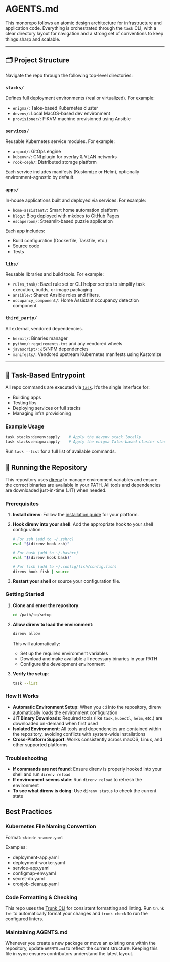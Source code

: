 # AGENTS.md

This monorepo follows an atomic design architecture for infrastructure and application code. Everything is orchestrated through the `task` CLI, with a clear directory layout for navigation and a strong set of conventions to keep things sharp and scalable.

---

## 🗂 Project Structure

Navigate the repo through the following top-level directories:

### `stacks/`
Defines full deployment environments (real or virtualized). For example:

- `enigma/`: Talos-based Kubernetes cluster
- `devenv/`: Local MacOS-based dev environment
- `provisioner/`: PiKVM machine provisioned using Ansible

### `services/`
Reusable Kubernetes service modules. For example:

- `argocd/`: GitOps engine
- `kubeovn/`: CNI plugin for overlay & VLAN networks
- `rook-ceph/`: Distributed storage platform

Each service includes manifests (Kustomize or Helm), optionally environment-agnostic by default.

### `apps/`
In-house applications built and deployed via services. For example:

- `home-assistant/`: Smart home automation platform
- `blog/`: Blog deployed with mkdocs to GitHub Pages
- `escaperoom/`: Streamlit-based puzzle application

Each app includes:
- Build configuration (Dockerfile, Taskfile, etc.)
- Source code
- Tests

### `libs/`
Reusable libraries and build tools. For example:

- `rules_task/`: Bazel rule set or CLI helper scripts to simplify task execution, builds, or image packaging
- `ansible/`: Shared Ansible roles and filters.
- `occupancy_component/`: Home Assistant occupancy detection component.

### `third_party/`
All external, vendored dependencies.

- `hermit/`: Binaries manager
- `python/`: `requirements.txt` and any vendored wheels
- `javascript/`: JS/NPM dependencies
- `manifests/`: Vendored upstream Kubernetes manifests using Kustomize

---

## 🚀 Task-Based Entrypoint

All repo commands are executed via [`task`](https://taskfile.dev). It’s the single interface for:

- Building apps
- Testing libs
- Deploying services or full stacks
- Managing infra provisioning

### Example Usage

```bash
task stacks:devenv:apply    # Apply the devenv stack locally
task stacks:enigma:apply    # Apply the enigma Talos-based cluster stack
```

Run `task --list` for a full list of available commands.

## 🏃 Running the Repository

This repository uses [direnv](https://direnv.net/) to manage environment variables and ensure the correct binaries are available in your PATH. All tools and dependencies are downloaded just-in-time (JIT) when needed.

### Prerequisites

1. **Install direnv**: Follow the [installation guide](https://direnv.net/docs/installation.html) for your platform.

2. **Hook direnv into your shell**: Add the appropriate hook to your shell configuration:
   ```bash
   # For zsh (add to ~/.zshrc)
   eval "$(direnv hook zsh)"
   
   # For bash (add to ~/.bashrc)
   eval "$(direnv hook bash)"
   
   # For fish (add to ~/.config/fish/config.fish)
   direnv hook fish | source
   ```

3. **Restart your shell** or source your configuration file.

### Getting Started

1. **Clone and enter the repository**:
   ```bash
   cd /path/to/setup
   ```

2. **Allow direnv to load the environment**:
   ```bash
   direnv allow
   ```
   
   This will automatically:
   - Set up the required environment variables
   - Download and make available all necessary binaries in your PATH
   - Configure the development environment

3. **Verify the setup**:
   ```bash
   task --list
   ```

### How It Works

- **Automatic Environment Setup**: When you `cd` into the repository, direnv automatically loads the environment configuration
- **JIT Binary Downloads**: Required tools (like `task`, `kubectl`, `helm`, etc.) are downloaded on-demand when first used
- **Isolated Environment**: All tools and dependencies are contained within the repository, avoiding conflicts with system-wide installations
- **Cross-Platform Support**: Works consistently across macOS, Linux, and other supported platforms

### Troubleshooting

- **If commands are not found**: Ensure direnv is properly hooked into your shell and run `direnv reload`
- **If environment seems stale**: Run `direnv reload` to refresh the environment
- **To see what direnv is doing**: Use `direnv status` to check the current state

## Best Practices

### Kubernetes File Naming Convention

Format: `<kind>-<name>.yaml`

Examples:
- deployment-app.yaml
- deployment-worker.yaml
- service-app.yaml
- configmap-env.yaml
- secret-db.yaml
- cronjob-cleanup.yaml

### Code Formatting & Checking

This repo uses the [Trunk CLI](https://docs.trunk.io/code-quality/code-quality)
for consistent formatting and linting. Run `trunk fmt` to automatically format
your changes and `trunk check` to run the configured linters.

### Maintaining AGENTS.md

Whenever you create a new package or move an existing one within the repository, update `AGENTS.md` to reflect the current structure. Keeping this file in sync ensures contributors understand the latest layout.

